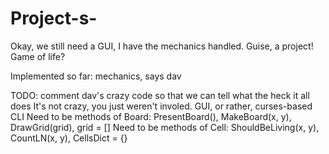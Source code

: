 Project-s-
==========

Okay, we still need a GUI, I have the mechanics handled.
Guise, a project!
Game of life?

Implemented so far:
	mechanics, says dav

TODO:
	comment dav's crazy code so that we can tell what the heck it all does
	It's not crazy, you just weren't involed.
	GUI, or rather, curses-based CLI
	Need to be methods of Board: PresentBoard(), MakeBoard(x, y), DrawGrid(grid), grid = []
	Need to be methods of Cell: ShouldBeLiving(x, y), CountLN(x, y), CellsDict = {}
